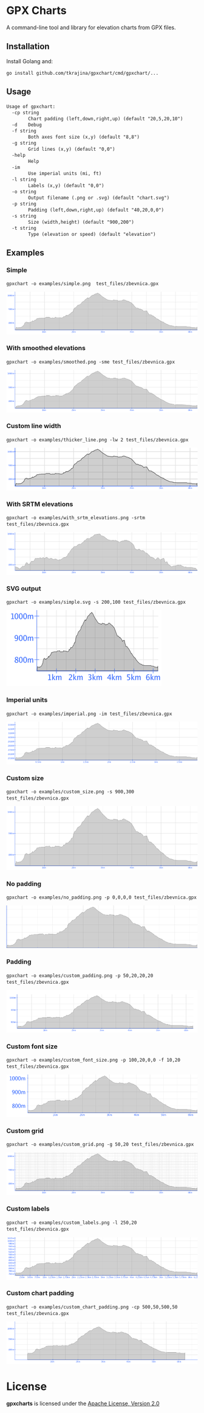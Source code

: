 # GPX Charts

A command-line tool and library for elevation charts from GPX files.

## Installation

Install Golang and:

    go install github.com/tkrajina/gpxchart/cmd/gpxchart/...

## Usage

```
Usage of gpxchart:
  -cp string
        Chart padding (left,down,right,up) (default "20,5,20,10")
  -d    Debug
  -f string
        Both axes font size (x,y) (default "8,8")
  -g string
        Grid lines (x,y) (default "0,0")
  -help
        Help
  -im
        Use imperial units (mi, ft)
  -l string
        Labels (x,y) (default "0,0")
  -o string
        Output filename (.png or .svg) (default "chart.svg")
  -p string
        Padding (left,down,right,up) (default "40,20,0,0")
  -s string
        Size (width,height) (default "900,200")
  -t string
        Type (elevation or speed) (default "elevation")
```

## Examples



### Simple

`gpxchart -o examples/simple.png  test_files/zbevnica.gpx`

![Simple](examples/simple.png)

### With smoothed elevations

`gpxchart -o examples/smoothed.png -sme test_files/zbevnica.gpx`

![With smoothed elevations](examples/smoothed.png)

### Custom line width

`gpxchart -o examples/thicker_line.png -lw 2 test_files/zbevnica.gpx`

![Custom line width](examples/thicker_line.png)

### With SRTM elevations

`gpxchart -o examples/with_srtm_elevations.png -srtm test_files/zbevnica.gpx`

![With SRTM elevations](examples/with_srtm_elevations.png)

### SVG output

`gpxchart -o examples/simple.svg -s 200,100 test_files/zbevnica.gpx`

![SVG output](examples/simple.svg)

### Imperial units

`gpxchart -o examples/imperial.png -im test_files/zbevnica.gpx`

![Imperial units](examples/imperial.png)

### Custom size

`gpxchart -o examples/custom_size.png -s 900,300 test_files/zbevnica.gpx`

![Custom size](examples/custom_size.png)

### No padding

`gpxchart -o examples/no_padding.png -p 0,0,0,0 test_files/zbevnica.gpx`

![No padding](examples/no_padding.png)

### Padding

`gpxchart -o examples/custom_padding.png -p 50,20,20,20 test_files/zbevnica.gpx`

![Padding](examples/custom_padding.png)

### Custom font size

`gpxchart -o examples/custom_font_size.png -p 100,20,0,0 -f 10,20 test_files/zbevnica.gpx`

![Custom font size](examples/custom_font_size.png)

### Custom grid

`gpxchart -o examples/custom_grid.png -g 50,20 test_files/zbevnica.gpx`

![Custom grid](examples/custom_grid.png)

### Custom labels

`gpxchart -o examples/custom_labels.png -l 250,20 test_files/zbevnica.gpx`

![Custom labels](examples/custom_labels.png)

### Custom chart padding

`gpxchart -o examples/custom_chart_padding.png -cp 500,50,500,50 test_files/zbevnica.gpx`

![Custom chart padding](examples/custom_chart_padding.png)







# License

**gpxcharts** is licensed under the [Apache License, Version 2.0](http://www.apache.org/licenses/LICENSE-2.0)
